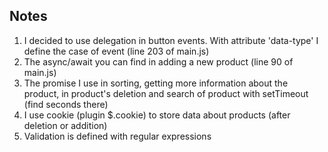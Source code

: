 ## Notes
1. I decided to use delegation in button events. With attribute 'data-type' I define the case of event (line 203 of main.js)  
2. The async/await you can find in adding a new product (line 90 of main.js)  
3. The promise I use in sorting, getting more information about the product, in product's deletion and search of product with setTimeout (find seconds there)
4. I use cookie (plugin $.cookie) to store data about products (after deletion or addition)  
5. Validation is defined with regular expressions
